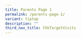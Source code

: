 ```yaml
---
title: Parents Page 1
permalink: /parents-page-1/
variant: tiptap
description: ""
third_nav_title: ChkTargetVisits
---
```

